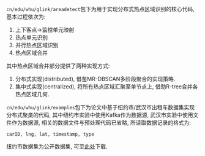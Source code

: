 `cn/edu/whu/glink/areadetect`包下为用于实现分布式热点区域识别的核心代码, 基本过程依次为:
1. 上下客点->监控单元映射
2. 热点单元识别
3. 并行热点区域识别
4. 热点区域合并

其中热点区域合并部分提供了两种实现方式:
1. 分布式实现(distributed), 借鉴MR-DBSCAN多阶段聚合的实现策略.
2. 集中式实现(centralized), 将所有热点区域汇聚至单节点上, 借助R-tree合并各热点区域几何.

`cn/edu/whu/glink/examples`包下为论文中基于纽约市/武汉市出租车数据集实现分布式聚类的代码, 其中纽约市实验中使用Kafka作为数据源, 
武汉市实验中使用文件作为数据源, 相关的数据文件与预处理代码已省略, 所读取数据记录的格式为: 

```
carID, lng, lat, timestamp, type
```


纽约市数据集为公开数据集, 可至[此处](https://www1.nyc.gov/site/tlc/about/tlc-trip-record-data.page)下载.


